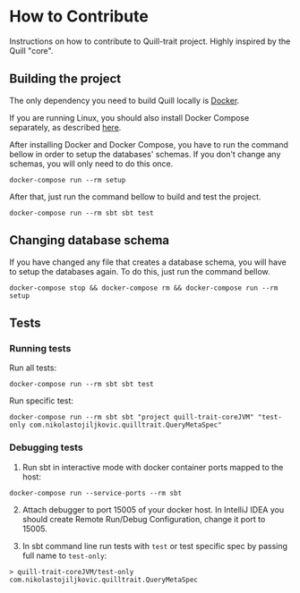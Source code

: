 # How to Contribute

Instructions on how to contribute to Quill-trait project. Highly inspired by the Quill "core".

## Building the project

The only dependency you need to build Quill locally is [Docker](https://www.docker.com/).

If you are running Linux, you should also install Docker Compose separately, as described
[here](https://docs.docker.com/compose/install/).

After installing Docker and Docker Compose, you have to run the command bellow in
order to setup the databases' schemas. If you don't change any schemas, you will
only need to do this once.

```
docker-compose run --rm setup
```

After that, just run the command bellow to build and test the project.

```
docker-compose run --rm sbt sbt test
```

## Changing database schema

If you have changed any file that creates a database schema, you will
have to setup the databases again. To do this, just run the command bellow.

```
docker-compose stop && docker-compose rm && docker-compose run --rm setup
```

## Tests

### Running tests

Run all tests:
```
docker-compose run --rm sbt sbt test
```

Run specific test:
```
docker-compose run --rm sbt sbt "project quill-trait-coreJVM" "test-only com.nikolastojiljkovic.quilltrait.QueryMetaSpec"
```

### Debugging tests
1. Run sbt in interactive mode with docker container ports mapped to the host: 
```
docker-compose run --service-ports --rm sbt
```

2. Attach debugger to port 15005 of your docker host. In IntelliJ IDEA you should create Remote Run/Debug Configuration, 
change it port to 15005.

3. In sbt command line run tests with `test` or test specific spec by passing full name to `test-only`:
```
> quill-trait-coreJVM/test-only com.nikolastojiljkovic.quilltrait.QueryMetaSpec
```
